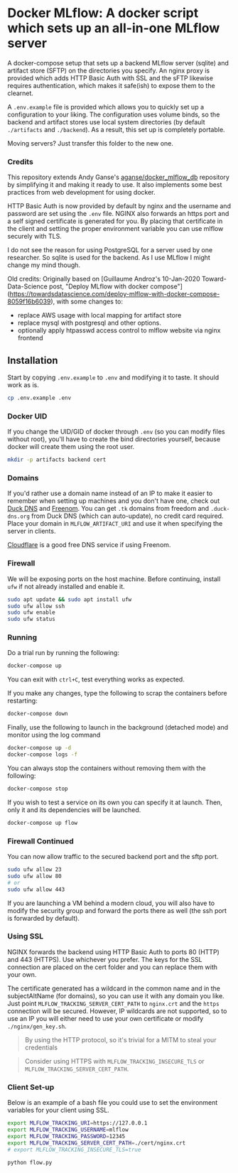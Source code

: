 # Docker MLflow: A docker script which sets up an all-in-one MLflow server
A docker-compose setup that sets up a backend MLflow server (sqlite) and artifact 
store (SFTP) on the directories you specify.
An nginx proxy is provided which adds HTTP Basic Auth with SSL and the sFTP 
likewise requires authentication, which makes it safe(ish) to expose them to the clearnet. 

A `.env.example` file is provided which allows you to quickly set up a configuration
to your liking.
The configuration uses volume binds, so the backend and artifact stores use
local system directories (by default `./artifacts` and `./backend`).
As a result, this set up is completely portable.

Moving servers? Just transfer this folder to the new one.

### Credits
This repository extends Andy Ganse's 
[aganse/docker_mlflow_db](https://github.com/aganse/docker_mlflow_db)
repository by simplifying it and making it ready to use.
It also implements some best practices from web development for using docker.

HTTP Basic Auth is now provided by default by nginx and the username and password
are set using the `.env` file.
NGINX also forwards an https port and a self signed certificate is generated for you.
By placing that certificate in the client and setting the proper environment variable
you can use mlflow securely with TLS.

I do not see the reason for using PostgreSQL for a server used by one researcher.
So sqlite is used for the backend.
As I use MLflow I might change my mind though.

Old credits:
Originally based on [Guillaume Androz's 10-Jan-2020 Toward-Data-Science post,
"Deploy MLflow with docker compose"]
(https://towardsdatascience.com/deploy-mlflow-with-docker-compose-8059f16b6039),
with some changes to:
* replace AWS usage with local mapping for artifact store
* replace mysql with postgresql and other options.
* optionally apply htpasswd access control to mlflow website via nginx frontend

## Installation
Start by copying `.env.example` to `.env` and modifying it to taste.
It should work as is.
```bash
cp .env.example .env
```

### Docker UID
If you change the UID/GID of docker through `.env` (so you can modify files 
without root), you'll have to create the bind directories yourself, because 
docker will create them using the root user.
```bash
mkdir -p artifacts backend cert
```

### Domains
If you'd rather use a domain name instead of an IP to make it easier to remember
when setting up machines and you don't have one, check out [Duck DNS](https://duckdns.org)
and [Freenom](https://www.freenom.com/). You can get `.tk` domains from freedom and
`.duck-dns.org` from Duck DNS (which can auto-update), no credit card required.
Place your domain in `MLFLOW_ARTIFACT_URI` and use it when specifying the server in clients.

[Cloudflare](http://cloudflare.com/) is a good free DNS service if using Freenom.

### Firewall
We will be exposing ports on the host machine.
Before continuing, install `ufw` if not already installed and enable it.
``` bash
sudo apt update && sudo apt install ufw
sudo ufw allow ssh
sudo ufw enable
sudo ufw status
```

### Running
Do a trial run by running the following:
```bash
docker-compose up
```
You can exit with `ctrl+C`, test everything works as expected.

If you make any changes, type the following to scrap the containers before restarting:
```bash
docker-compose down
```

Finally, use the following to launch in the background (detached mode) and monitor
using the log command
```bash
docker-compose up -d
docker-compose logs -f
```

You can always stop the containers without removing them with the following:
```bash
docker-compose stop
```

If you wish to test a service on its own you can specify it at launch.
Then, only it and its dependencies will be launched.
```bash
docker-compose up flow
```

### Firewall Continued
You can now allow traffic to the secured backend port and the sftp port.

```bash
sudo ufw allow 23
sudo ufw allow 80
# or
sudo ufw allow 443
```
If you are launching a VM behind a modern cloud, you will also have to modify
the security group and forward the ports there as well
(the ssh port is forwarded by default).

### Using SSL
NGINX forwards the backend using HTTP Basic Auth to ports 80 (HTTP) and
443 (HTTPS).
Use whichever you prefer.
The keys for the SSL connection are placed on the cert folder and you can replace
them with your own.

The certificate generated has a wildcard in the common name and in the subjectAltName 
(for domains), so you can use it with any domain you like.
Just point `MLFLOW_TRACKING_SERVER_CERT_PATH` to `nginx.crt` and the `https` connection
will be secured.
However, IP wildcards are not supported, so to use an IP you will either need to 
use your own certificate or modify `./nginx/gen_key.sh`.

> By using the HTTP protocol, so it's trivial for a MITM to steal your credentials

> Consider using HTTPS with `MLFLOW_TRACKING_INSECURE_TLS` or `MLFLOW_TRACKING_SERVER_CERT_PATH`.

### Client Set-up
Below is an example of a bash file you could use to set the environment variables
for your client using SSL.
```bash
export MLFLOW_TRACKING_URI=https://127.0.0.1
export MLFLOW_TRACKING_USERNAME=mlflow
export MLFLOW_TRACKING_PASSWORD=12345
export MLFLOW_TRACKING_SERVER_CERT_PATH=./cert/nginx.crt
# export MLFLOW_TRACKING_INSECURE_TLS=true

python flow.py
```
